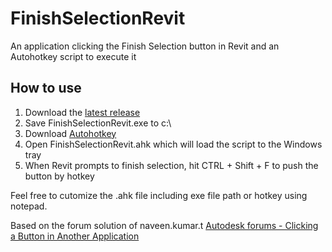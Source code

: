 # FinishSelectionRevit
An application clicking the Finish Selection button in Revit and an Autohotkey script to execute it
## How to use
1) Download the [latest release](https://github.com/octo-org/octo-repo/releases/latest)
1) Save FinishSelectionRevit.exe to c:\
2) Download [Autohotkey](https://www.autohotkey.com/)
3) Open FinishSelectionRevit.ahk which will load the script to the Windows tray
4) When Revit prompts to finish selection, hit CTRL + Shift + F to push the button by hotkey

Feel free to cutomize the .ahk file including exe file path or hotkey using notepad.

Based on the forum solution of naveen.kumar.t
[Autodesk forums - Clicking a Button in Another Application](https://forums.autodesk.com/t5/revit-api-forum/shortcut-for-finish-button-from-uidocument-selection-pickobjects/m-p/8972899)
